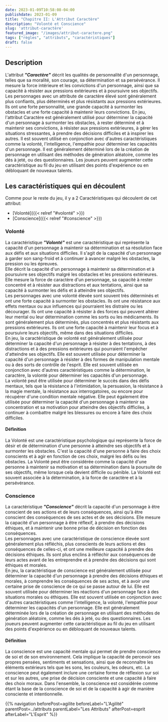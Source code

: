 ```yaml
---
date: 2023-01-09T10:58:08-04:00
publishdate: 2023-01-09
title: "Chapitre II: L'Attribut Caractère"
description: "Volonté et Conscience"
slug: 'attribut-caractère'
featured_image: "/images/attribut-caractere.png"
tags: ["règles", "attributs", "caractéristiques"]
draft: false
---
```


## Description
L'attribut ***"Caractère"*** décrit les qualités de personnalité d'un personnage, telles que sa moralité, son courage, sa détermination et sa persévérance. Il mesure la force intérieure et les convictions d'un personnage, ainsi que sa capacité à résister aux pressions extérieures et à poursuivre ses objectifs.
Les personnages avec un attribute de caractère élevé sont généralement plus confiants, plus déterminés et plus résistants aux pressions extérieures. Ils ont une forte personnalité, une grande capacité à surmonter les obstacles et une forte capacité à maintenir leurs convictions.
En jeu, l'attribut Caractère est généralement utilisé pour déterminer la capacité d'un personnage à surmonter les obstacles, à rester déterminé et à maintenir ses convictions, à résister aux pressions extérieures, à gérer les situations stressantes, à prendre des décisions difficiles et à inspirer les autres. Il est souvent utilisé en conjonction avec d'autres caractéristiques comme la volonté, l'intelligence, l'empathie pour déterminer les capacités d'un personnage. Il est généralement déterminé lors de la création de personnage en utilisant des méthodes de génération aléatoire, comme les dés à jeté, ou des questionnaires. Les joueurs peuvent augmenter cette caractéristique au fil du jeu en utilisant des points d'expérience ou en débloquant de nouveaux talents.

## Les caractéristiques qui en découlent
Comme pour le reste du jeu, il y a 2 Caractéristiques qui découlent de cet attribut:
* [Volonté]({{< relref "#volonté" >}})
* [Conscience]({{< relref "#conscience" >}})

### Volonté
La caractéristique ***"Volonté"*** est une caractéristique qui représente la capacité d'un personnage à maintenir sa détermination et sa résolution face aux défis et aux situations difficiles. Il s'agit de la capacité d'un personnage à garder son sang-froid et à continuer à avancer malgré les obstacles, la pression ou les épreuves.  
Elle décrit la capacité d'un personnage à maintenir sa détermination et à poursuivre ses objectifs malgré les obstacles et les pressions extérieures. Elle mesure la force de caractère d'un personnage, sa capacité à rester concentré et à résister aux distractions et aux tentations, ainsi que sa capacité à surmonter les défis et à atteindre ses objectifs.  
Les personnages avec une volonté élevée sont souvent très déterminés et ont une forte capacité à surmonter les obstacles. Ils ont une résistance aux effets mentaux ou aux influences qui pourraient les distraire ou les décourager. Ils ont une capacité à résister à des forces qui peuvent altérer leur mental ou leur détermination comme les sorts ou les médicaments. Ils sont généralement plus déterminés, plus concentrés et plus résistants aux pressions extérieures. Ils ont une forte capacité à maintenir leur focus et à poursuivre leurs objectifs, même dans des situations difficiles.  
En jeu, la caractéristique de volonté est généralement utilisée pour déterminer la capacité d'un personnage à résister à des tentations, à des distractions et à des pressions extérieures qui pourraient l'empêcher d'atteindre ses objectifs. Elle est souvent utilisée pour déterminer la capacité d'un personnage à résister à des formes de manipulation mentale ou à des sorts de contrôle de l'esprit. Elle est souvent utilisée en conjonction avec d'autres caractéristiques comme la détermination, le caractère, la volonté pour déterminer les capacités d'un personnage.  
La volonté peut être utilisée pour déterminer le succès dans des défis mentaux, tels que la résistance à l'intimidation, la persuasion, la résistance à la magie mentale, la résistance aux interrogatoires, ou encore pour récupérer d'une condition mentale négative. Elle peut également être utilisée pour déterminer la capacité d'un personnage à maintenir sa concentration et sa motivation pour atteindre des objectifs difficiles, à continuer à combattre malgré les blessures ou encore à faire des choix difficiles.
#### Définition
La Volonté est une caractéristique psychologique qui représente la force de désir et de détermination d'une personne à atteindre ses objectifs et à surmonter les obstacles. C'est la capacité d'une personne à faire des choix conscients et à agir en fonction de ces choix, malgré les défis ou les obstacles. La Volonté peut être considérée comme la capacité d'une personne à maintenir sa motivation et sa détermination dans la poursuite de ses objectifs, même lorsque cela devient difficile ou pénible. La Volonté est souvent associée à la détermination, à la force de caractère et à la persévérance.  

### Conscience
La caractéristique ***"Conscience"*** décrit la capacité d'un personnage à être conscient de ses actions et de leurs conséquences, ainsi qu'à être conscient des conséquences de ses actes et de ses décisions. Elle mesure la capacité d'un personnage à être réflexif, à prendre des décisions éthiques, et à maintenir une bonne prise de décision en fonction des conséquences.  
Les personnages avec une caractéristique de conscience élevée sont généralement plus réfléchis, plus conscients de leurs actions et des conséquences de celles-ci, et ont une meilleure capacité à prendre des décisions éthiques. Ils sont plus enclins à réfléchir aux conséquences de leurs actes avant de les entreprendre et à prendre des décisions qui sont éthiques et morales.  
En jeu, la caractéristique de conscience est généralement utilisée pour déterminer la capacité d'un personnage à prendre des décisions éthiques et morales, à comprendre les conséquences de ses actes, et à avoir une certaine prise de conscience de ce qui se passe autour de lui. Elle est souvent utilisée pour déterminer les réactions d'un personnage face à des situations morales ou éthiques. Elle est souvent utilisée en conjonction avec d'autres caractéristiques comme l'intelligence, la volonté, l'empathie pour déterminer les capacités d'un personnage. Elle est généralement déterminée lors de la création de personnage en utilisant des méthodes de génération aléatoire, comme les dés à jeté, ou des questionnaires. Les joueurs peuvent augmenter cette caractéristique au fil du jeu en utilisant des points d'expérience ou en débloquant de nouveaux talents.
#### Définition
La conscience est une capacité mentale qui permet de prendre conscience de soi et de son environnement. Cela implique la capacité de percevoir ses propres pensées, sentiments et sensations, ainsi que de reconnaître les éléments extérieurs tels que les sons, les couleurs, les odeurs, etc. La conscience peut également inclure une certaine forme de réflexion sur soi et sur les autres, une prise de décision consciente et une capacité à faire des choix moraux. Dans l'ensemble, la conscience est considérée comme étant la base de la conscience de soi et de la capacité à agir de manière consciente et intentionnelle.  

{{% navigation beforePost=agilite beforeLabel="L'Agilité" parentPost=../attributs parentLabel="Les Attributs" afterPost=esprit afterLabel="L'Esprit" %}}